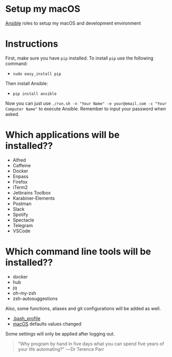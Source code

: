 # Setup my macOS

[Ansible](https://docs.ansible.com/ansible/latest/index.html) roles to setup my macOS and development environment

# Instructions

First, make sure you have `pip` installed. To install `pip` use the following command:

* `sudo easy_install pip`

Then install Ansible:

* `pip install ansible`

Now you can just use `./run.sh -n "Your Name" -e your@email.com -c "Your Computer Name"` to execute Ansible.
Remember to input your password when asked.

# Which applications will be installed??

* Alfred
* Caffeine
* Docker
* Enpass
* Firefox
* iTerm2
* Jetbrains Toolbox
* Karabiner-Elements
* Postman
* Slack
* Spotify
* Spectacle
* Telegram
* VSCode

# Which command line tools will be installed??

* docker
* hub
* jq
* oh-my-zsh
* zsh-autosuggestions

Also, some functions, aliases and git configurations will be added as well.

* [.bash_profile](https://github.com/pietrocaselani/setup-my-mac/blob/master/roles/bash-profile/files/bash_profile.sh)
* [macOS](https://github.com/pietrocaselani/setup-my-mac/blob/master/roles/osx-defaults/files/macos_defaults.sh) defaults values changed

Some settings will only be applied after logging out.

> "Why program by hand in five days what you can spend five years of your life automating?"
> — Dr Terence Parr
